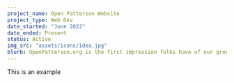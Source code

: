 ```yaml
---
project_name: Open Patterson Website
project_type: Web Dev
date_started: "June 2022"
date_ended: Present
status: Active
img_src: "assets/icons/idea.jpg"
blurb: OpenPatterson.org is the first impression folks have of our group, so we try to keep this website up to date with the latest info.
---
```

This is an example